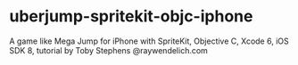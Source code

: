 # uberjump-spritekit-objc-iphone
A game like Mega Jump for iPhone with SpriteKit, Objective C, Xcode 6, iOS SDK 8, tutorial by Toby Stephens @raywendelich.com
